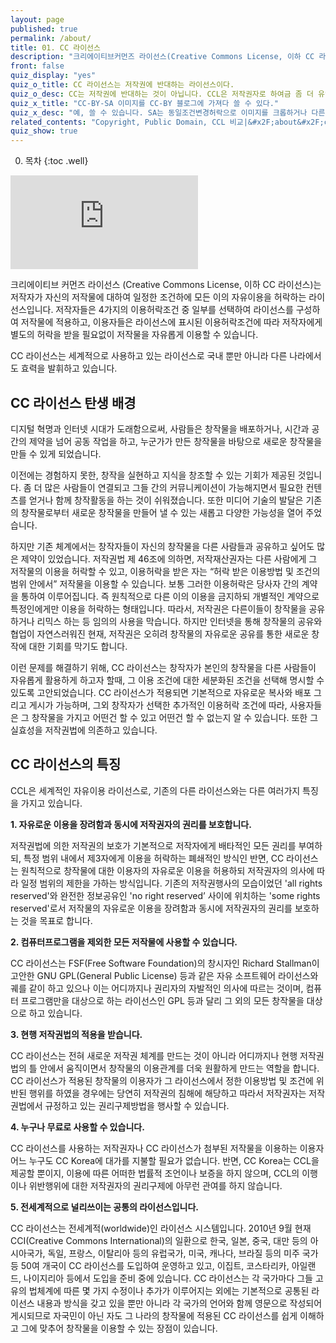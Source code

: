 ```yaml
---
layout: page
published: true
permalink: /about/
title: 01. CC 라이선스
description: "크리에이티브커먼즈 라이선스(Creative Commons License, 이하 CC 라이선스)는 창작자가 자신의 창작물에 대하여 일정한 조건하에 모든 이의 자유이용을 허락하는 라이선스 입니다."
front: false
quiz_display: "yes"
quiz_o_title: CC 라이선스는 저작권에 반대하는 라이선스이다.
quiz_o_desc: CC는 저작권에 반대하는 것이 아닙니다. CCL은 저작권자로 하여금 좀 더 유연하고 열린 방법으로 저작권을 보유하고 관리할 수 있도록 도와줍니다. 사실 CCL은 그 실효성을 저작권법에 의존하고 있습니다.
quiz_x_title: "CC-BY-SA 이미지를 CC-BY 블로그에 가져다 쓸 수 있다."
quiz_x_desc: "예, 쓸 수 있습니다. SA는 동일조건변경허락으로 이미지를 크롭하거나 다른 것과 합성하는 등 변경하지 않는다면 반드시 BY-SA의 조건을 그대로 가져올 필요는 없습니다. 단, 변경을 할 시에는 BY-SA를 블로그와 별개로 이미지에 표기해주셔야 합니다."
related_contents: "Copyright, Public Domain, CCL 비교|&#x2F;about&#x2F;cc-zero&#x2F;,CC 라이선스 적용 및 표시 가이드|&#x2F;about&#x2F;features&#x2F;,CC 라이선스가 적용된 컨텐츠 찾기|&#x2F;reuse&#x2F;find&#x2F;"
quiz_show: true
---
```





0. 목차
{:toc .well}

<div class="embed-responsive embed-responsive-16by9">
	<iframe src="https://www.youtube.com/embed/U8g35rt0UmQ" frameborder="0" allowfullscreen></iframe>
</div>

크리에이티브 커먼즈 라이선스 (Creative Commons License, 이하 CC 라이선스)는 저작자가 자신의 저작물에 대하여 일정한 조건하에 모든 이의 자유이용을 허락하는 라이선스입니다. 저작자들은 4가지의 이용허락조건 중 일부를 선택하여 라이선스를 구성하여 저작물에 적용하고, 이용자들은 라이선스에 표시된 이용허락조건에 따라 저작자에게 별도의 허락을 받을 필요없이 저작물을 자유롭게 이용할 수 있습니다.

CC 라이선스는 세계적으로 사용하고 있는 라이선스로 국내 뿐만 아니라 다른 나라에서도 효력을 발휘하고 있습니다.

## CC 라이선스 탄생 배경

디지털 혁명과 인터넷 시대가 도래함으로써, 사람들은 창작물을 배포하거나, 시간과 공간의 제약을 넘어 공동 작업을 하고, 누군가가 만든 창작물을 바탕으로 새로운 창작물을 만들 수 있게 되었습니다.

이전에는 경험하지 못한, 창작을 실현하고 지식을 창조할 수 있는 기회가 제공된 것입니다. 좀 더 많은 사람들이 연결되고 그들 간의 커뮤니케이션이 가능해지면서 필요한 컨텐츠를 얻거나 함께 창작활동을 하는 것이 쉬워졌습니다. 또한 미디어 기술의 발달은 기존의 창작물로부터 새로운 창작물을 만들어 낼 수 있는 새롭고 다양한 가능성을 열어 주었습니다. 

하지만 기존 체계에서는 창작자들이 자신의 창작물을 다른 사람들과 공유하고 싶어도 많은 제약이 있었습니다. 저작권법 제 46조에 의하면, 저작재산권자는 다른 사람에게 그 저작물의 이용을 허락할 수 있고, 이용허락을 받은 자는 “허락 받은 이용방법 및 조건의 범위 안에서” 저작물을 이용할 수 있습니다. 보통 그러한 이용허락은 당사자 간의 계약을 통하여 이루어집니다. 즉 원칙적으로 다른 이의 이용을 금지하되 개별적인 계약으로 특정인에게만 이용을 허락하는 형태입니다. 따라서, 저작권은 다른이들이 창작물을 공유하거나 리믹스 하는 등 임의의 사용을 막습니다. 하지만 인터넷을 통해 창작물의 공유와 협업이 자연스러워진 현재, 저작권은 오히려 창작물의 자유로운 공유를 통한 새로운 창작에 대한 기회를 막기도 합니다.

이런 문제를 해결하기 위해, CC 라이선스는 창작자가 본인의 창작물을 다른 사람들이 자유롭게 활용하게 하고자 할때, 그 이용 조건에 대한 세분화된 조건을 선택해 명시할 수 있도록 고안되었습니다. CC 라이선스가 적용되면 기본적으로 자유로운 복사와 배포 그리고 게시가 가능하며, 그외 창작자가 선택한 추가적인 이용허락 조건에 따라, 사용자들은 그 창작물을 가지고 어떤건 할 수 있고 어떤건 할 수 없는지 알 수 있습니다. 또한 그 실효성을 저작권법에 의존하고 있습니다. 

## CC 라이선스의 특징

CCL은 세계적인 자유이용 라이선스로, 기존의 다른 라이선스와는 다른 여러가지 특징을 가지고 있습니다.

**1. 자유로운 이용을 장려함과 동시에 저작권자의 권리를 보호합니다.**

저작권법에 의한 저작권의 보호가 기본적으로 저작자에게 배타적인 모든 권리를 부여하되, 특정 범위 내에서 제3자에게 이용을 허락하는 폐쇄적인 방식인 반면, CC 라이선스는 원칙적으로 창작물에 대한 이용자의 자유로운 이용을 허용하되 저작권자의 의사에 따라 일정 범위의 제한을 가하는 방식입니다. 기존의 저작권행사의 모습이었던 'all rights reserved'와 완전한 정보공유인 'no right reserved’ 사이에 위치하는 'some rights reserved'로서 저작물의 자유로운 이용을 장려함과 동시에 저작권자의 권리를 보호하는 것을 목표로 합니다.


**2. 컴퓨터프로그램을 제외한 모든 저작물에 사용할 수 있습니다.**

CC 라이선스는 FSF(Free Software Foundation)의 창시자인 Richard Stallman이 고안한 GNU GPL(General Public License) 등과 같은 자유 소프트웨어 라이선스와 궤를 같이 하고 있으나 이는 어디까지나 권리자의 자발적인 의사에 따르는 것이며, 컴퓨터 프로그램만을 대상으로 하는 라이선스인 GPL 등과 달리 그 외의 모든 창작물을 대상으로 하고 있습니다. 


**3. 현행 저작권법의 적용을 받습니다.**

CC 라이선스는 전혀 새로운 저작권 체계를 만드는 것이 아니라 어디까지나 현행 저작권법의 틀 안에서 움직이면서 창작물의 이용관계를 더욱 원활하게 만드는 역할을 합니다. CC 라이선스가 적용된 창작물의 이용자가 그 라이선스에서 정한 이용방법 및 조건에 위반된 행위를 하였을 경우에는 당연히 저작권의 침해에 해당하고 따라서 저작권자는 저작권법에서 규정하고 있는 권리구제방법을 행사할 수 있습니다. 


**4. 누구나 무료로 사용할 수 있습니다.**

CC 라이선스를 사용하는 저작권자나 CC 라이선스가 첨부된 저작물을 이용하는 이용자 어느 누구도 CC Korea에 대가를 지불할 필요가 없습니다. 반면, CC Korea는 CCL을 제공할 뿐이지, 이용에 따른 어떠한 법률적 조언이나 보증을 하지 않으며, CCL의 이행이나 위반행위에 대한 저작권자의 권리구제에 아무런 관여를 하지 않습니다. 


**5. 전세계적으로 널리쓰이는 공통의 라이선스입니다.**

CC 라이선스는 전세계적(worldwide)인 라이선스 시스템입니다. 2010년 9월 현재 CCI(Creative Commons International)의 일환으로 한국, 일본, 중국, 대만 등의 아시아국가, 독일, 프랑스, 이탈리아 등의 유럽국가, 미국, 캐나다, 브라질 등의 미주 국가 등 50여 개국이 CC 라이선스를 도입하여 운영하고 있고, 이집트, 코스타리카, 아일랜드, 나이지리아 등에서 도입을 준비 중에 있습니다. CC 라이선스는 각 국가마다 그들 고유의 법체계에 따른 몇 가지 수정이나 추가가 이루어지는 외에는 기본적으로 공통된 라이선스 내용과 방식을 갖고 있을 뿐만 아니라 각 국가의 언어와 함께 영문으로 작성되어 게시되므로 자국민이 아닌 자도 그 나라의 창작물에 적용된 CC 라이선스를 쉽게 이해하고 그에 맞추어 창작물을 이용할 수 있는 장점이 있습니다.

